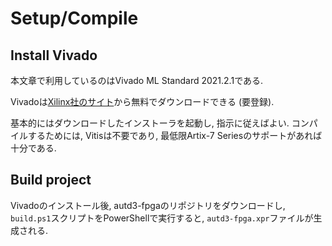 # Setup/Compile

## Install Vivado

本文章で利用しているのはVivado ML Standard 2021.2.1である.

Vivadoは[Xilinx社のサイト](https://japan.xilinx.com/products/design-tools/vivado.html)から無料でダウンロードできる (要登録).

基本的にはダウンロードしたインストーラを起動し, 指示に従えばよい.
コンパイルするためには, Vitisは不要であり, 最低限Artix-7 Seriesのサポートがあれば十分である.

## Build project

Vivadoのインストール後, autd3-fpgaのリポジトリをダウンロードし, `build.ps1`スクリプトをPowerShellで実行すると, `autd3-fpga.xpr`ファイルが生成される.
